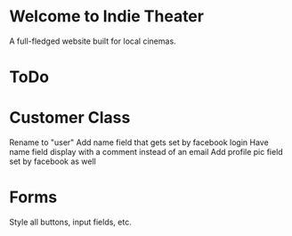 Welcome to Indie Theater
=====

A full-fledged website built for local cinemas.


ToDo
====

Customer Class
===
Rename to "user"
Add name field that gets set by facebook login
Have name field display with a comment instead of an email
Add profile pic field set by facebook as well

Forms
===
Style all buttons, input fields, etc.